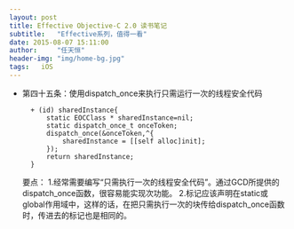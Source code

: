 ```yaml
---
layout: post
title: Effective Objective-C 2.0 读书笔记
subtitle:   "Effective系列，值得一看"
date: 2015-08-07 15:11:00
author:     "任天恒"
header-img: "img/home-bg.jpg"
tags:	iOS
---
```

* 第四十五条：使用dispatch_once来执行只需运行一次的线程安全代码

		+ (id) sharedInstance{
			static EOCClass * sharedInstance=nil;
			static dispatch_once_t onceToken;
			dispatch_once(&onceToken,^{
				sharedInstance = [[self alloc]init];
			});
			return sharedInstance;
		}

	要点：
	1.经常需要编写“只需执行一次的线程安全代码”。通过GCD所提供的dispatch_once函数，很容易能实现次功能。
	2.标记应该声明在static或global作用域中，这样的话，在把只需执行一次的块传给dispatch_once函数时，传进去的标记也是相同的。
